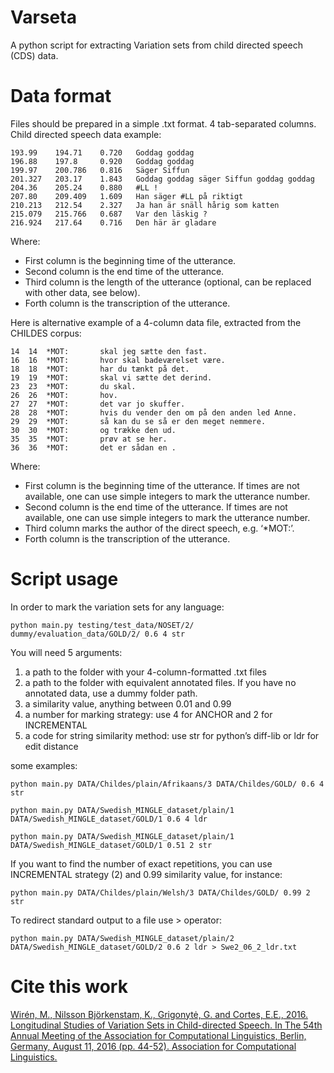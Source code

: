 # Varseta
A python script for extracting Variation sets from child directed speech (CDS) data.


# Data format

Files should be prepared in a simple .txt format. 4 tab-separated columns. Child directed speech data example:
```
193.99	  194.71	0.720	Goddag goddag
196.88	  197.8		0.920	Goddag goddag
199.97    200.786   0.816   Säger Siffun
201.327	  203.17	1.843	Goddag goddag säger Siffun goddag goddag
204.36    205.24	0.880	#LL !
207.80    209.409	1.609	Han säger #LL på riktigt
210.213	  212.54    2.327	Ja han är snäll hårig som katten
215.079	  215.766	0.687	Var den läskig ?
216.924	  217.64    0.716	Den här är gladare
```

Where:
- First column is the beginning time of the utterance.
- Second column is  the end time of the utterance.
- Third column is the length of the utterance (optional, can be replaced with other data, see below).
- Forth column is the transcription of the utterance.

Here is alternative example of a 4-column data file, extracted from the CHILDES corpus:
```
14	14	*MOT:		skal jeg sætte den fast.
16	16	*MOT:		hvor skal badeværelset være.
18	18	*MOT:		har du tænkt på det.
19	19	*MOT:		skal vi sætte det derind.
23	23	*MOT:		du skal.
26	26	*MOT:		hov.
27	27	*MOT:		det var jo skuffer.
28	28	*MOT:		hvis du vender den om på den anden led Anne.
29	29	*MOT:		så kan du se så er den meget nemmere.
30	30	*MOT:		og trække den ud.
35	35	*MOT:		prøv at se her.
36	36	*MOT:		det er sådan en .
```
Where:
- First column is the beginning time of the utterance. If times are not available, one can use simple integers to mark the utterance number.
- Second column is  the end time of the utterance. If times are not available, one can use simple integers to mark the utterance number.
- Third column marks the author of the direct speech, e.g. ‘*MOT:’.
- Forth column is the transcription of the utterance.

# Script usage

In order to mark the variation sets for any language:
```
python main.py testing/test_data/NOSET/2/ dummy/evaluation_data/GOLD/2/ 0.6 4 str
```
You will need 5 arguments:

1. a path to the folder with your 4-column-formatted .txt files
2. a path to the folder with equivalent annotated files. If you have no annotated data, use a dummy folder path.
3. a similarity value, anything between 0.01 and 0.99
4. a number for marking strategy: use 4 for ANCHOR and 2 for INCREMENTAL
5. a code for string similarity method: use str for python’s diff-lib or ldr for edit distance

some examples:
```
python main.py DATA/Childes/plain/Afrikaans/3 DATA/Childes/GOLD/ 0.6 4 str

python main.py DATA/Swedish_MINGLE_dataset/plain/1 DATA/Swedish_MINGLE_dataset/GOLD/1 0.6 4 ldr

python main.py DATA/Swedish_MINGLE_dataset/plain/1 DATA/Swedish_MINGLE_dataset/GOLD/1 0.51 2 str
```

If you want to find the number of exact repetitions, you can use INCREMENTAL strategy (2) and 0.99 similarity value, for instance:

```
python main.py DATA/Childes/plain/Welsh/3 DATA/Childes/GOLD/ 0.99 2 str
```

To redirect standard output to a file use > operator:

```
python main.py DATA/Swedish_MINGLE_dataset/plain/2 DATA/Swedish_MINGLE_dataset/GOLD/2 0.6 2 ldr > Swe2_06_2_ldr.txt
```

# Cite this work

[Wirén, M., Nilsson Björkenstam, K., Grigonytė, G. and Cortes, E.E., 2016. Longitudinal Studies of Variation Sets in Child-directed Speech. In The 54th Annual Meeting of the Association for Computational Linguistics, Berlin, Germany, August 11, 2016 (pp. 44-52). Association for Computational Linguistics.](https://aclweb.org/anthology/W/W16/W16-1907.pdf)
